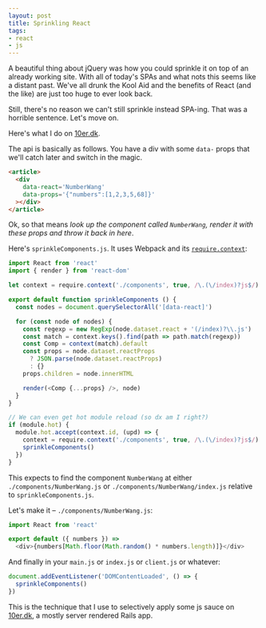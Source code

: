 ```yaml
---
layout: post
title: Sprinkling React
tags:
- react
- js
---
```

A beautiful thing about jQuery was how you could sprinkle it on top of an already working site. With all of today's SPAs and what nots this seems like a distant past. We've all drunk the Kool Aid and the benefits of React (and the like) are just too huge to ever look back.

Still, there's no reason we can't still sprinkle instead SPA-ing. That was a horrible sentence. Let's move on.

Here's what I do on [10er.dk](https://10er.dk).

The api is basically as follows. You have a div with some `data-` props that we'll catch later and switch in the magic.

```html
<article>
  <div
    data-react='NumberWang'
    data-props='{"numbers":[1,2,3,5,68]}'
  ></div>
</article>
```

Ok, so that means _look up the component called `NumberWang`, render it with these props and throw it back in here_.

Here's `sprinkleComponents.js`. It uses Webpack and its [`require.context`][context]:

```js
import React from 'react'
import { render } from 'react-dom'

let context = require.context('./components', true, /\.(\/index)?js$/)

export default function sprinkleComponents () {
  const nodes = document.querySelectorAll('[data-react]')

  for (const node of nodes) {
    const regexp = new RegExp(node.dataset.react + '(/index)?\\.js')
    const match = context.keys().find(path => path.match(regexp))
    const Comp = context(match).default
    const props = node.dataset.reactProps
      ? JSON.parse(node.dataset.reactProps)
      : {}
    props.children = node.innerHTML

    render(<Comp {...props} />, node)
  }
}

// We can even get hot module reload (so dx am I right?)
if (module.hot) {
  module.hot.accept(context.id, (upd) => {
    context = require.context('./components', true, /\.(\/index)?js$/)
    sprinkleComponents()
  })
}
```

This expects to find the component `NumberWang` at either `./components/NumberWang.js` or `./components/NumberWang/index.js` relative to `sprinkleComponents.js`.

Let's make it – `./components/NumberWang.js`:

```js
import React from 'react'

export default ({ numbers }) =>
  <div>{numbers[Math.floor(Math.random() * numbers.length)]}</div>
```

And finally in your `main.js` or `index.js` or `client.js` or whatever:

```js
document.addEventListener('DOMContentLoaded', () => {
  sprinkleComponents()
})
```

This is the technique that I use to selectively apply some js sauce on [10er.dk](https://10er.dk), a mostly server rendered Rails app.

[context]: https://webpack.github.io/docs/context.html
